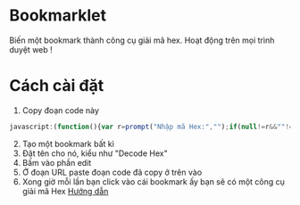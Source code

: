 # Bookmarklet
Biến một bookmark thành công cụ giải mã hex. Hoạt động trên mọi trình duyệt web !
# Cách cài đặt
1. Copy đoạn code này
```javascript
javascript:(function(){var r=prompt("Nhập mã Hex:","");if(null!=r&&""!=r){var t=-1==r.indexOf(" ");t||(r=r.split(" "));for(var n="",a=0;a<r.length;a+=t?2:1)n+=String.fromCharCode(parseInt(t?r.substr(a,2):r[a],16));alert(n)}})();
```
2. Tạo một bookmark bất kì
3. Đặt tên cho nó, kiểu như "Decode Hex"
4. Bấm vào phần edit
5. Ở đoạn URL paste đoạn code đã copy ở trên vào
6. Xong giờ mỗi lần bạn click vào cái bookmark ấy bạn sẽ có một công cụ giải mã Hex
[Hướng dẫn](../images/bookmarklet-guide.png)
